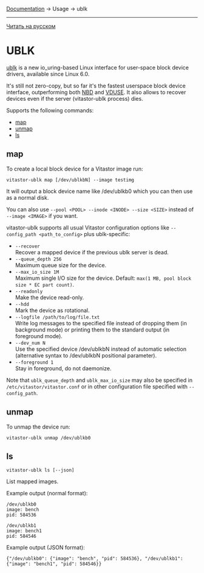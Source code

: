[Documentation](../../README.md#documentation) → Usage → ublk

-----

[Читать на русском](ublk.ru.md)

# UBLK

[ublk](https://docs.kernel.org/block/ublk.html) is a new io_uring-based Linux interface
for user-space block device drivers, available since Linux 6.0.

It's still not zero-copy, but so far it's the fastest userspace block device interface,
outperforming both [NBD](nbd.en.md) and [VDUSE](qemu.en.md#vduse). It also allows to recover
devices even if the server (vitastor-ublk process) dies.

Supports the following commands:

- [map](#map)
- [unmap](#unmap)
- [ls](#ls)

## map

To create a local block device for a Vitastor image run:

```
vitastor-ublk map [/dev/ublkbN] --image testimg
```

It will output a block device name like /dev/ublkb0 which you can then use as a normal disk.

You can also use `--pool <POOL> --inode <INODE> --size <SIZE>` instead of `--image <IMAGE>` if you want.

vitastor-ublk supports all usual Vitastor configuration options like `--config_path <path_to_config>` plus ublk-specific:

* `--recover` \
  Recover a mapped device if the previous ublk server is dead.
* `--queue_depth 256` \
  Maximum queue size for the device.
* `--max_io_size 1M` \
  Maximum single I/O size for the device. Default: `max(1 MB, pool block size * EC part count)`.
* `--readonly` \
  Make the device read-only.
* `--hdd` \
  Mark the device as rotational.
* `--logfile /path/to/log/file.txt` \
  Write log messages to the specified file instead of dropping them (in background mode)
  or printing them to the standard output (in foreground mode).
* `--dev_num N` \
  Use the specified device /dev/ublkbN instead of automatic selection (alternative syntax
  to /dev/ublkbN positional parameter).
* `--foreground 1` \
  Stay in foreground, do not daemonize.

Note that `ublk_queue_depth` and `ublk_max_io_size` may also be specified
in `/etc/vitastor/vitastor.conf` or in other configuration file specified with `--config_path`.

## unmap

To unmap the device run:

```
vitastor-ublk unmap /dev/ublkb0
```

## ls

```
vitastor-ublk ls [--json]
```

List mapped images.

Example output (normal format):

```
/dev/ublkb0
image: bench
pid: 584536

/dev/ublkb1
image: bench1
pid: 584546
```

Example output (JSON format):

```
{"/dev/ublkb0": {"image": "bench", "pid": 584536}, "/dev/ublkb1": {"image": "bench1", "pid": 584546}}
```
